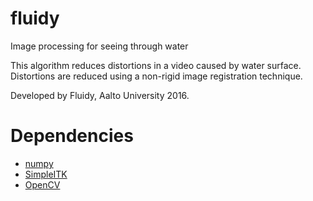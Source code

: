 # fluidy
Image processing for seeing through water

This algorithm reduces distortions in a video caused by water surface. Distortions are reduced using a non-rigid image registration technique.

Developed by Fluidy, Aalto University 2016.

# Dependencies
- [numpy](http://www.numpy.org/)
- [SimpleITK](http://www.simpleitk.org/)
- [OpenCV](http://www.opencv.org/)


